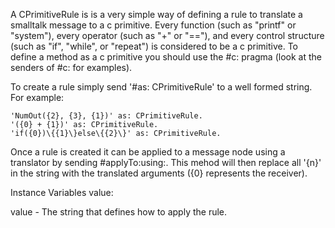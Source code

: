 A CPrimitiveRule is is a very simple way of defining a rule to translate a smalltalk message to a c primitive. Every function (such as "printf" or "system"), every operator (such as "+" or "=="), and every control structure (such as "if", "while", or "repeat") is considered to be a c primitive. To define a method as a c primitive you should use the #c: pragma (look at the senders of #c: for examples).

To create a rule simply send '#as: CPrimitiveRule' to a well formed string. For example:

	'NumOut({2}, {3}, {1})' as: CPrimitiveRule.
	'({0} + {1})' as: CPrimitiveRule.
	'if({0})\{{1}\}else\{{2}\}' as: CPrimitiveRule.
	
Once a rule is created it can be applied to a message node using a translator by sending #applyTo:using:. This mehod will then replace all '{n}' in the string with the translated arguments ({0} represents the receiver).

Instance Variables
	value:		<String>

value
	- The string that defines how to apply the rule.
